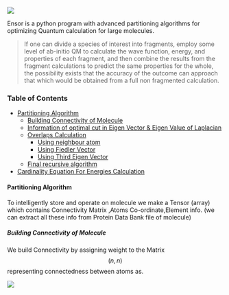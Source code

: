 ![](https://ojas-singh.github.io/xxz.png)

Ensor is a python program with advanced partitioning algorithms for optimizing Quantum calculation for large molecules.
> If one can divide a species of interest into fragments, employ some level of ab-initio QM to calculate the wave function, energy, and properties of each fragment, and then combine the results from the fragment calculations to predict the same properties for the whole, the possibility exists that the accuracy of the outcome can approach that which would be obtained from a full non fragmented calculation.

### Table of Contents

* [Partitioning Algorithm](#partitioning-algorithm)
	* [Building Connectivity of Molecule](#build-con-matrix)
	* [Information of optimal cut in Eigen Vector & Eigen Value of Laplacian](#laplacian)
	* [Overlaps Calculation](#overlap)
		* [Using neighbour atom](#neighbour)
		* [Using Fiedler Vector](#fiedler)
		* [Using Third Eigen Vector](#thirdeigh)
	* [Final recursive algorithm](#algorithm)
* [Cardinality Equation For Energies Calculation](#equation)
#### Partitioning Algorithm
To intelligently store and operate on molecule we make a Tensor (array) which contains Connectivity Matrix ,Atoms Co-ordinate,Element info. (we can extract all these info from Protein Data Bank file of molecule) 

##### Building Connectivity of Molecule
We build Connectivity by assigning weight to the Matrix $$(n,n)$$ representing connectedness between atoms as. 

![](https://ojas-singh.github.io/gausconw.jpeg)
